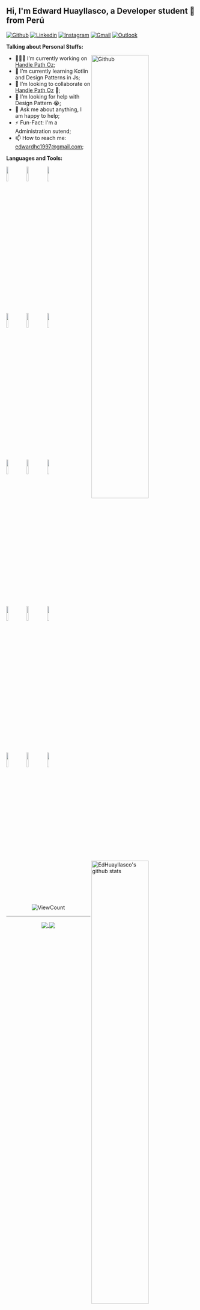 ## Hi, I'm Edward Huayllasco, a Developer student 🚀 from Perú
[![Github](https://img.shields.io/badge/-Github-000?style=flat&logo=Github&logoColor=white)](https://github.com/EdHuayllasco)
[![Linkedin](https://img.shields.io/badge/-LinkedIn-blue?style=flat&logo=Linkedin&logoColor=white)](https://www.linkedin.com/in/edward-luis-huayllasco-carlos-474b46276/)
[![Instagram](https://img.shields.io/badge/-Instagram-c13584?style=flat&labelColor=c13584&logo=instagram&logoColor=white)](https://www.instagram.com/edwardluishc/)
[![Gmail](https://img.shields.io/badge/-Gmail-c14438?style=flat&logo=Gmail&logoColor=white)](edwardhc1997@gmail.com)
[![Outlook](https://img.shields.io/badge/-Outlook-0078D4?style=flat&logo=Microsoft-Outlook&logoColor=white)](emlubi_14@hotmail.com)
&nbsp;
<!-- Talking about you -->
**Talking about Personal Stuffs:**

<!-- Any image aligned to the right. Beware the width -->
<img width="55%" align="right" alt="Github" src="https://raw.githubusercontent.com/onimur/.github/master/.resources/git-header.svg" />

- 👨🏽‍💻 I’m currently working on [Handle Path Oz](https://github.com/EdHuayllasco/handle-path-oz);
- 🌱 I’m currently learning Kotlin and Design Patterns in Js; 
- 👯 I’m looking to collaborate on [Handle Path Oz](https://github.com/EdHuayllasco/handle-path-oz) 🤝;
- 🤔 I’m looking for help with Design Pattern 😭;
- 💬 Ask me about anything, I am happy to help;
- ⚡️ Fun-Fact: I'm a Administration sutend;
- 📫 How to reach me: edwardhc1997@gmail.com;

**Languages and Tools:** 

<!-- Your github readme stats
You can use this api: https://github.com/anuraghazra/github-readme-stats
-->
<p>
  <a href="https://github.com/EdHuayllasco/handle-path-oz">
    <img width="55%" align="right" alt="EdHuayllasco's github stats" src="https://github-readme-stats.vercel.app/api?username=EdHuayllasco&show_icons=true&hide_border=true" />
  </a>

  <!-- Your languages and tools. Be careful with the alignment. 
  You can use this sites to get logos: https://www.vectorlogo.zone or https://simpleicons.org/
  -->
  <code><img width="10%" src="https://www.vectorlogo.zone/logos/reactjs/reactjs-ar21.svg"></code>
  <code><img width="10%" src="https://www.vectorlogo.zone/logos/python/python-ar21.svg"></code>
  <code><img width="10%" src="https://www.vectorlogo.zone/logos/javascript/javascript-horizontal.svg"></code>
  <br />
  <code><img width="10%" src="https://www.vectorlogo.zone/logos/docker/docker-ar21.svg"></code>
  <code><img width="10%" src="https://www.vectorlogo.zone/logos/kubernetes/kubernetes-ar21.svg"></code>
  <code><img width="10%" src="https://www.vectorlogo.zone/logos/nodejs/nodejs-ar21.svg"></code>
  <br />
  <code><img width="10%" src="https://www.vectorlogo.zone/logos/mysql/mysql-ar21.svg"></code>
  <code><img width="10%" src="https://www.vectorlogo.zone/logos/sqlite/sqlite-ar21.svg"></code>
  <code><img width="10%" src="https://www.vectorlogo.zone/logos/firebase/firebase-ar21.svg"></code>
  <br />
  <code><img width="10%" src="https://www.vectorlogo.zone/logos/git-scm/git-scm-ar21.svg"></code>
  <code><img width="10%" src="https://www.vectorlogo.zone/logos/dartlang/dartlang-ar21.svg"></code>
  <code><img width="10%" src="https://www.vectorlogo.zone/logos/gnu_bash/gnu_bash-ar21.svg"></code>
  <br />
  <code><img width="10%" src="https://www.vectorlogo.zone/logos/w3_html5/w3_html5-ar21.svg"></code>
  <code><img width="10%" src="https://www.vectorlogo.zone/logos/w3_css/w3_css-ar21.svg"></code>
  <code><img width="10%" src="https://www.vectorlogo.zone/logos/sass-lang/sass-lang-ar21.svg"></code>
</p>

<!-- Your hits or visitors
site: http://hits.dwyl.com or https://visitor-badge.glitch.me
Both apis are in trouble due to the number of requests, if you know any other to register visitors, great
-->
<p align="center">
  <img alt="ViewCount" src="https://views.whatilearened.today/views/github/EdHuayllasco/EdHuayllasco.svg" />
</p>


---

<!-- Its main projects -->
<p align="center">
  <a href="https://github.com/onimur/handle-path-oz">
    <img align="center" src="https://github-readme-stats.vercel.app/api/pin/?username=EdHuayllasco&repo=DataScience" />
  </a>
  <a href="https://github.com/onimur/circleci-github-changelog-generator">
    <img align="center" src="https://github-readme-stats.vercel.app/api/pin/?username=EdHuayllasco&repo=JsProyects" />
  </a>
</p>
